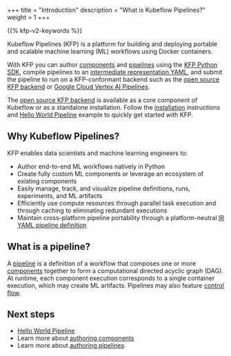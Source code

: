 +++
title = "Introduction"
description = "What is Kubeflow Pipelines?"
weight = 1
+++

{{% kfp-v2-keywords %}}

Kubeflow Pipelines (KFP) is a platform for building and deploying portable and scalable machine learning (ML) workflows using Docker containers.

With KFP you can author [components][components] and [pipelines][pipelines] using the [KFP Python SDK][pypi], compile pipelines to an [intermediate representation YAML][ir-yaml], and submit the pipeline to run on a KFP-conformant backend such as the [open source KFP backend][installation] or [Google Cloud Vertex AI Pipelines](https://cloud.google.com/vertex-ai/docs/pipelines/introduction).

The [open source KFP backend][installation] is available as a core component of Kubeflow or as a standalone installation. Follow the [installation][installation] instructions and [Hello World Pipeline][hello-world-pipeline] example to quickly get started with KFP.

<!-- TODO: Include these links once the topic is available -->
<!-- [Learn more about installing Kubeflow][Installation]
[Learn more about installing Kubeflow Pipelines standalone][Installation] -->

## Why Kubeflow Pipelines?

KFP enables data scientists and machine learning engineers to:

* Author end-to-end ML workflows natively in Python
* Create fully custom ML components or leverage an ecosystem of existing components
* Easily manage, track, and visualize pipeline definitions, runs, experiments, and ML artifacts
* Efficiently use compute resources through parallel task execution and through caching to eliminating redundant executions
* Maintain cross-platform pipeline portability through a platform-neutral [IR YAML pipeline definition][ir-yaml]

## What is a pipeline?

A [pipeline][pipelines] is a definition of a workflow that composes one or more [components][components] together to form a computational directed acyclic graph (DAG). At runtime, each component execution corresponds to a single container execution, which may create ML artifacts. Pipelines may also feature [control flow][control-flow].

<!-- TODO: Uncomment these links once the topic is created -->
## Next steps

* [Hello World Pipeline][hello-world-pipeline]
* Learn more about [authoring components][components]
* Learn more about [authoring pipelines][pipelines]

[components]: /docs/components/pipelines/v2/components
[pipelines]: /docs/components/pipelines/v2/pipelines
[installation]: /docs/components/pipelines/v2/installation
[ir-yaml]: /docs/components/pipelines/how-to/compile-a-pipeline#ir-yaml
[pypi]: https://pypi.org/project/kfp/
[hello-world-pipeline]: /docs/components/pipelines/overview/getting-started
[control-flow]: /docs/components/pipelines/how-to/control-flow

